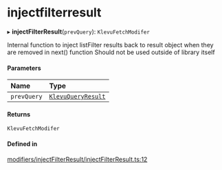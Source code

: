 # injectfilterresult
      
▸ **injectFilterResult**(`prevQuery`): `KlevuFetchModifer`

Internal function to inject listFilter results back to result object when they are removed in next() function
Should not be used outside of library itself

#### Parameters

| Name | Type |
| :------ | :------ |
| `prevQuery` | [`KlevuQueryResult`](klevuqueryresult.md) |

#### Returns

`KlevuFetchModifer`

#### Defined in

[modifiers/injectFilterResult/injectFilterResult.ts:12](https://github.com/klevultd/frontend-sdk/blob/1b37b18/packages/klevu-core/src/modifiers/injectFilterResult/injectFilterResult.ts#L12)

